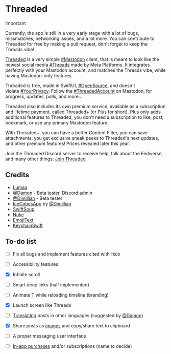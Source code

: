 # Threaded

> [!IMPORTANT]
> Currently, the app is still in a very early stage with a lot of bugs, missmatches, networking issues, and a lot more. You can contribute to Threaded for free by making a pull request, don't forget to keep the Threads vibe!

[Threaded](https://apps.lumaa.fr/app/threaded) is a very simple [#Mastodon](https://joinmastodon.org) client, that is meant to look like the newest social media [#Threads](https://threads.net/) made by Meta Platforms. It integrates perfectly with your Mastodon account, and matches the Threads vibe, while having Mastodon-only features.

Threaded is free, made in SwiftUI, [#OpenSource](https://github.com/lumaa-dev/ThreadedApp), and doesn't violate [#YourPrivacy](https://apps.lumaa.fr/legal/privacy). Follow the [#ThreadedAccount](https://mastodon.online/@Threaded) on Mastodon, for progress, updates, polls, and more...

Threaded also includes its own premium service, available as a subscription and lifetime payment, called Threaded+ (or Plus for short). Plus only adds additional features to Threaded, you don't need a subscription to like, post, bookmark, or use any primary Mastodon feature.

With Threaded+, you can have a better Content Filter, you can save attachments, you get exclusive sneak peeks to Threaded's next updates, and other premium features! Prices revealed later this year.

Join the Threaded Discord server to receive help, talk about the Fediverse, and many other things: [Join Threaded](https://discord.gg/MaHcRbkX46)

## Credits

- [Lumaa](https://lumaa.fr/)
- [@Damon](https://mozilla.social/@Damon) - Beta tester, Discord admin
- [@Dimillian](https://github.com/dimillian) - Beta tester
- [IceCubesApp](https://github.com/dimillian/IceCubesApp) by [@Dimillian](https://github.com/dimillian)
- [SwiftSoup](https://github.com/scinfu/SwiftSoup)
- [Nuke](https://github.com/kean/Nuke)
- [EmojiText](https://github.com/divadretlaw/EmojiText)
- [KeychainSwift](https://github.com/evgenyneu/keychain-swift)

## To-do list

- [ ] Fix all bugs and implement features cited with `TODO`

- [ ] Accessibility features

- [x] Infinite scroll

- [ ] Smart deep links (half implemented)

- [ ] Animate T while reloading timeline (branding)

- [x] Launch screen like Threads

- [ ] [Translating](https://www.deepl.com/en/pro-api) posts in other languages (suggested by [@Damon](https://mozilla.social/@Damon))

- [x] Share posts as [images](https://developer.apple.com/documentation/swiftui/imagerenderer) and copy/share text to clipboard

- [ ] A proper messaging user interface

- [ ] [In-app purchases](https://mastodon.online/@Threaded/111813166173390719) and/or subscriptions (name to decide)
